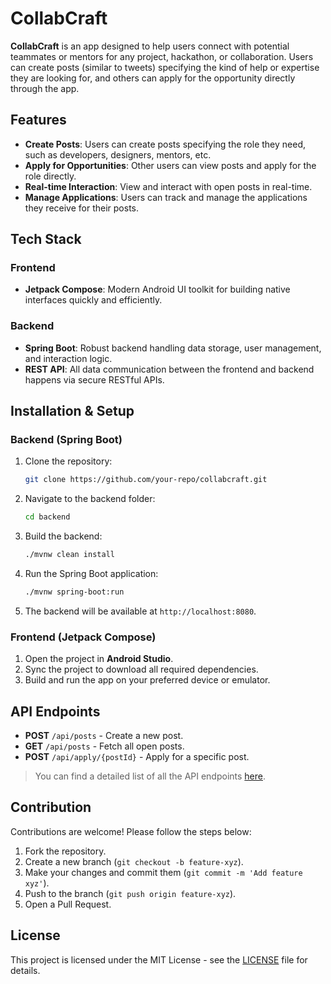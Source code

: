# CollabCraft

**CollabCraft** is an app designed to help users connect with potential teammates or mentors for any project, hackathon, or collaboration. Users can create posts (similar to tweets) specifying the kind of help or expertise they are looking for, and others can apply for the opportunity directly through the app.

## Features
- **Create Posts**: Users can create posts specifying the role they need, such as developers, designers, mentors, etc.
- **Apply for Opportunities**: Other users can view posts and apply for the role directly.
- **Real-time Interaction**: View and interact with open posts in real-time.
- **Manage Applications**: Users can track and manage the applications they receive for their posts.

## Tech Stack
### Frontend
- **Jetpack Compose**: Modern Android UI toolkit for building native interfaces quickly and efficiently.
  
### Backend
- **Spring Boot**: Robust backend handling data storage, user management, and interaction logic.
- **REST API**: All data communication between the frontend and backend happens via secure RESTful APIs.

## Installation & Setup
### Backend (Spring Boot)
1. Clone the repository:
    ```bash
    git clone https://github.com/your-repo/collabcraft.git
    ```
2. Navigate to the backend folder:
    ```bash
    cd backend
    ```
3. Build the backend:
    ```bash
    ./mvnw clean install
    ```
4. Run the Spring Boot application:
    ```bash
    ./mvnw spring-boot:run
    ```
5. The backend will be available at `http://localhost:8080`.

### Frontend (Jetpack Compose)
1. Open the project in **Android Studio**.
2. Sync the project to download all required dependencies.
3. Build and run the app on your preferred device or emulator.

## API Endpoints
- **POST** `/api/posts` - Create a new post.
- **GET** `/api/posts` - Fetch all open posts.
- **POST** `/api/apply/{postId}` - Apply for a specific post.

> You can find a detailed list of all the API endpoints [here](API_DOCS.md).

## Contribution
Contributions are welcome! Please follow the steps below:
1. Fork the repository.
2. Create a new branch (`git checkout -b feature-xyz`).
3. Make your changes and commit them (`git commit -m 'Add feature xyz'`).
4. Push to the branch (`git push origin feature-xyz`).
5. Open a Pull Request.

## License
This project is licensed under the MIT License - see the [LICENSE](LICENSE) file for details.
